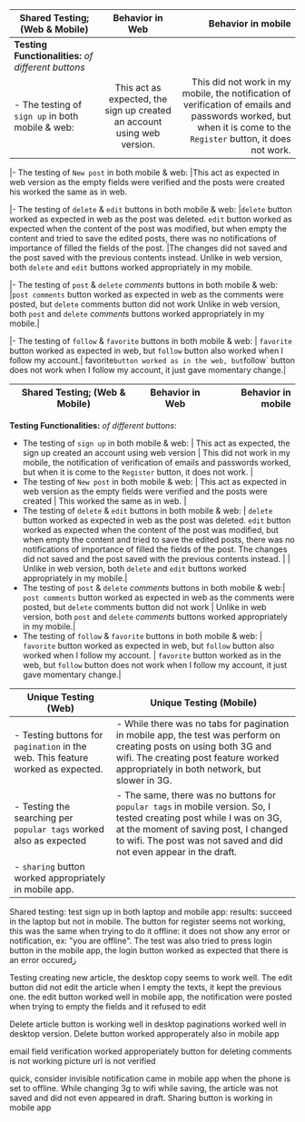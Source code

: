 | Shared Testing; (Web & Mobile) 	                  | Behavior in Web 	              | Behavior in mobile|
| ------------------------------------------------- | :-----------------------------: | ----------------: |
|**Testing Functionalities:** _of different buttons_|                                 |                   |		
|- The testing of `sign up` in both mobile & web: 	| This act as expected, the sign up created an account using web version.                    | 	This did not work in my mobile, the notification of verification of emails and passwords worked, but when it is come to the `Register` button, it does not work. | 

|- The testing of `New post` in both mobile & web: 	|This act as expected in web version as the empty fields were verified and the posts were created
	his worked the same as in web.

|- The testing of `delete` & `edit` buttons in both mobile & web:	|`delete` button worked as expected in web as the post was deleted. `edit` button worked as expected when the content of the post was modified, but when empty the content and tried to save the edited posts, there was no notifications of importance of filled the fields of the post. |The changes did not saved and the post saved with the previous contents instead.
	Unlike in web version, both `delete` and `edit` buttons worked appropriately in my mobile.

|- The testing of `post` & `delete` *comments* buttons in both mobile & web:	|`post comments` button worked as expected in web as the comments were posted, but `delete` comments button did not work 
	Unlike in web version, both `post` and `delete` *comments* buttons worked appropriately in my mobile.|

|- The testing of `follow` & `favorite` buttons in both mobile & web:  |	`favorite` button worked as expected in web, but `follow` button also worked when I follow my account.|
	favorite` button worked as in the web, but `follow` button does not work when I follow my account, it just gave momentary change.|





|Shared Testing; (Web & Mobile)                                            | Behavior in Web                                                                        | Behavior in mobile| 
| --- | :---: | ---:| 
**Testing Functionalities:** _of different buttons_:
- The testing of `sign up` in both mobile & web:                           | This act as expected, the sign up created an account using web version                               | This did not work in my mobile, the notification of verification of emails and passwords worked, but when it is come to the `Register` button, it does not work.                                                            |  
- The testing of `New post` in both mobile & web:                          | This act as expected in web version as the empty fields were verified and the posts were created       | This worked the same as in web. |
- The testing of `delete` & `edit` buttons in both mobile & web:           | `delete` button worked as expected in web as the post was deleted. `edit` button worked as expected when the content of the post was modified, but when empty the content and tried to save the edited posts, there was no notifications of importance of filled the fields of the post. The changes did not saved and the post saved with the previous contents instead.                                                  |                                                | Unlike in web version, both `delete` and `edit` buttons worked appropriately in my mobile.|
- The testing of `post` & `delete` *comments* buttons in both mobile & web:| `post comments` button worked as expected in web as the comments were posted, but `delete` comments button did not work | Unlike in web version, both `post` and `delete` *comments* buttons worked appropriately in my mobile.|
- The testing of `follow` & `favorite` buttons in both mobile & web:       | `favorite` button worked as expected in web, but `follow` button also worked when I follow my account. | `favorite` button worked as in the web, but `follow` button does not work when I follow my account, it just gave momentary change.|



Unique Testing (Web)| Unique Testing (Mobile)
--- | ---
- Testing buttons for `pagination` in the web. This feature worked as expected. | - While there was no tabs for pagination in mobile app, the test was perform on creating posts on using both 3G and wifi. The creating post feature worked appropriately in both network, but slower in 3G.
- Testing the searching per `popular tags` worked also as expected | - The same, there was no buttons for `popular tags` in mobile version. So, I tested creating post while I was on 3G, at the moment of saving post, I changed to wifi. The post was not saved and did not even appear in the draft.
| - `sharing` button worked appropriately in mobile app.

Shared testing:
test sign up in both laptop and mobile app: results: succeed in the laptop but not in mobile. The button for register seems not working, this was the same when trying to do it offline: it does not show any error or notification, ex: "you are offline". The test was also tried to press login button in the mobile app, the login button worked as expected that there is an error occuredز

Testing creating new article, the desktop copy seems to work well. The edit button did not edit the article when I empty the texts, it kept the previous one. the edit button worked well in mobile app, the notification were posted when trying to empty the fields and it refused to edit

Delete article button is working well in desktop
paginations worked well in desktop version. Delete button worked approperately also in mobile app


email field verification worked approperiately
button for deleting comments is not working
picture url is not verified

quick, consider invisible notification came in mobile app when the phone is set to offline. While changing 3g to wifi while saving, the article was not saved and did not even appeared in draft.
Sharing button is working in mobile app
